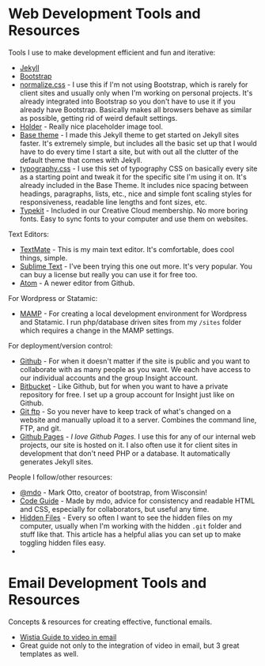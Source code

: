 # Web Development Tools and Resources

Tools I use to make development efficient and fun and iterative:

- [Jekyll](http://jekyllrb.com)
- [Bootstrap](http://getbootstrap.com)
- [normalize.css](http://necolas.github.io/normalize.css/) - I use this if I'm not using Bootstrap, which is rarely for client sites and usually only when I'm working on personal projects. It's already integrated into Bootstrap so you don't have to use it if you already have Bootstrap. Basically makes all browsers behave as similar as possible, getting rid of weird default settings.
- [Holder](https://github.com/imsky/holder) - Really nice placeholder image tool.
- [Base theme](https://github.com/kmcgillivray/base-theme) - I made this Jekyll theme to get started on Jekyll sites faster. It's extremely simple, but includes all the basic set up that I would have to do every time I start a site, but with out all the clutter of the default theme that comes with Jekyll.
- [typography.css](https://github.com/kmcgillivray/typography.css) - I use this set of typography CSS on basically every site as a starting point and tweak it for the specific site I'm using it on. It's already included in the Base Theme. It includes nice spacing between headings, paragraphs, lists, etc., nice and simple font scaling styles for responsiveness, readable line lengths and font sizes, etc.
- [Typekit](http://typekit.com) - Included in our Creative Cloud membership. No more boring fonts. Easy to sync fonts to your computer and use them on websites.

Text Editors:

- [TextMate](http://macromates.com) - This is my main text editor. It's comfortable, does cool things, simple.
- [Sublime Text](http://sublimetext.com) - I've been trying this one out more. It's very popular. You can buy a license but really you can use it for free too.
- [Atom](http://macromates.com) - A newer editor from Github.

For Wordpress or Statamic:

- [MAMP](http://www.mamp.info) - For creating a local development environment for Wordpress and Statamic. I run php/database driven sites from my `/sites` folder which requires a change in the MAMP settings.

For deployment/version control:

- [Github](http://github.com) - For when it doesn't matter if the site is public and you want to collaborate with as many people as you want. We each have access to our individual accounts and the group Insight account.
- [Bitbucket](http://bitbucket.org) - Like Github, but for when you want to have a private repository for free. I set up a group account for Insight just like on Github.
- [Git ftp](https://github.com/git-ftp/git-ftp) - So you never have to keep track of what's changed on a website and manually upload it to a server. Combines the command line, FTP, and git.
- [Github Pages](https://pages.github.com) - *I love Github Pages.* I use this for any of our internal web projects, our site is hosted on it. I also often use it for client sites in development that don't need PHP or a database. It automatically generates Jekyll sites.

People I follow/other resources:

- [@mdo](http://markdotto.com) - Mark Otto, creator of bootstrap, from Wisconsin!
- [Code Guide](http://codeguide.co) - Made by mdo, advice for consistency and readable HTML and CSS, especially for collaborators, but useful any time.
- [Hidden Files](http://ianlunn.co.uk/articles/quickly-showhide-hidden-files-mac-os-x-mavericks/) - Every so often I want to see the hidden files on my computer, usually when I'm working with the hidden `.git` folder and stuff like that. This article has a helpful alias you can set up to make toggling hidden files easy.
- 
# Email Development Tools and Resources

Concepts & resources for creating effective, functional emails.

- [Wistia Guide to video in email](http://wistia.com/content/using-video-in-email)
- Great guide not only to the integration of video in email, but 3 great templates as well.
